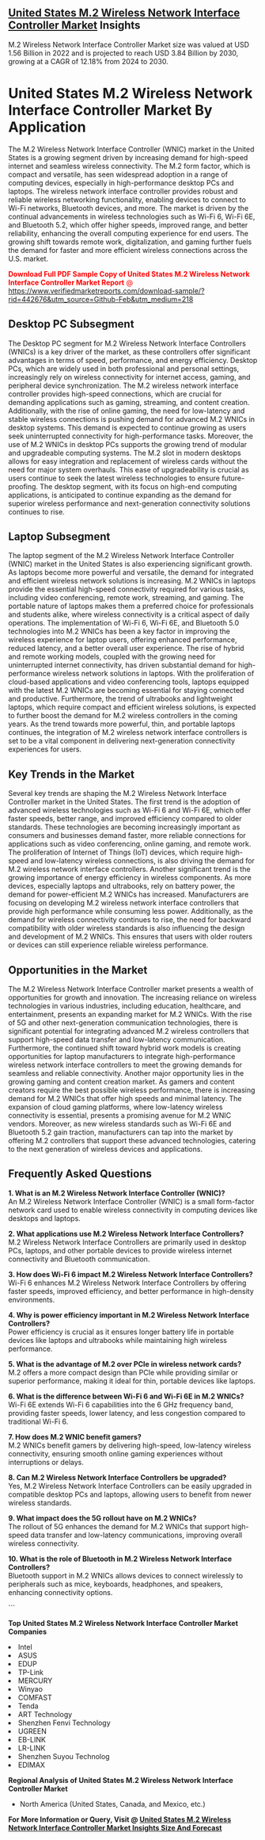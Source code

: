 <h2><a href="https://www.verifiedmarketreports.com/download-sample/?rid=442676&amp;utm_source=Github-Feb&amp;utm_medium=218" target="_blank">United States M.2 Wireless Network Interface Controller Market</a> Insights</h2><p>M.2 Wireless Network Interface Controller Market size was valued at USD 1.56 Billion in 2022 and is projected to reach USD 3.84 Billion by 2030, growing at a CAGR of 12.18% from 2024 to 2030.</p><p> <h1>United States M.2 Wireless Network Interface Controller Market By Application</h1> <p>The M.2 Wireless Network Interface Controller (WNIC) market in the United States is a growing segment driven by increasing demand for high-speed internet and seamless wireless connectivity. The M.2 form factor, which is compact and versatile, has seen widespread adoption in a range of computing devices, especially in high-performance desktop PCs and laptops. The wireless network interface controller provides robust and reliable wireless networking functionality, enabling devices to connect to Wi-Fi networks, Bluetooth devices, and more. The market is driven by the continual advancements in wireless technologies such as Wi-Fi 6, Wi-Fi 6E, and Bluetooth 5.2, which offer higher speeds, improved range, and better reliability, enhancing the overall computing experience for end users. The growing shift towards remote work, digitalization, and gaming further fuels the demand for faster and more efficient wireless connections across the U.S. market. <p><span class=""><span style="color: #ff0000;"><strong>Download Full PDF Sample Copy of United States M.2 Wireless Network Interface Controller Market Report</strong> @ </span><a href="https://www.verifiedmarketreports.com/download-sample/?rid=442676&amp;utm_source=Github-Feb&amp;utm_medium=218" target="_blank">https://www.verifiedmarketreports.com/download-sample/?rid=442676&amp;utm_source=Github-Feb&amp;utm_medium=218</a></span></p></p> <h2>Desktop PC Subsegment</h2> <p>The Desktop PC segment for M.2 Wireless Network Interface Controllers (WNICs) is a key driver of the market, as these controllers offer significant advantages in terms of speed, performance, and energy efficiency. Desktop PCs, which are widely used in both professional and personal settings, increasingly rely on wireless connectivity for internet access, gaming, and peripheral device synchronization. The M.2 wireless network interface controller provides high-speed connections, which are crucial for demanding applications such as gaming, streaming, and content creation. Additionally, with the rise of online gaming, the need for low-latency and stable wireless connections is pushing demand for advanced M.2 WNICs in desktop systems. This demand is expected to continue growing as users seek uninterrupted connectivity for high-performance tasks. Moreover, the use of M.2 WNICs in desktop PCs supports the growing trend of modular and upgradeable computing systems. The M.2 slot in modern desktops allows for easy integration and replacement of wireless cards without the need for major system overhauls. This ease of upgradeability is crucial as users continue to seek the latest wireless technologies to ensure future-proofing. The desktop segment, with its focus on high-end computing applications, is anticipated to continue expanding as the demand for superior wireless performance and next-generation connectivity solutions continues to rise. <h2>Laptop Subsegment</h2> <p>The laptop segment of the M.2 Wireless Network Interface Controller (WNIC) market in the United States is also experiencing significant growth. As laptops become more powerful and versatile, the demand for integrated and efficient wireless network solutions is increasing. M.2 WNICs in laptops provide the essential high-speed connectivity required for various tasks, including video conferencing, remote work, streaming, and gaming. The portable nature of laptops makes them a preferred choice for professionals and students alike, where wireless connectivity is a critical aspect of daily operations. The implementation of Wi-Fi 6, Wi-Fi 6E, and Bluetooth 5.0 technologies into M.2 WNICs has been a key factor in improving the wireless experience for laptop users, offering enhanced performance, reduced latency, and a better overall user experience. The rise of hybrid and remote working models, coupled with the growing need for uninterrupted internet connectivity, has driven substantial demand for high-performance wireless network solutions in laptops. With the proliferation of cloud-based applications and video conferencing tools, laptops equipped with the latest M.2 WNICs are becoming essential for staying connected and productive. Furthermore, the trend of ultrabooks and lightweight laptops, which require compact and efficient wireless solutions, is expected to further boost the demand for M.2 wireless controllers in the coming years. As the trend towards more powerful, thin, and portable laptops continues, the integration of M.2 wireless network interface controllers is set to be a vital component in delivering next-generation connectivity experiences for users. <h2>Key Trends in the Market</h2> <p>Several key trends are shaping the M.2 Wireless Network Interface Controller market in the United States. The first trend is the adoption of advanced wireless technologies such as Wi-Fi 6 and Wi-Fi 6E, which offer faster speeds, better range, and improved efficiency compared to older standards. These technologies are becoming increasingly important as consumers and businesses demand faster, more reliable connections for applications such as video conferencing, online gaming, and remote work. The proliferation of Internet of Things (IoT) devices, which require high-speed and low-latency wireless connections, is also driving the demand for M.2 wireless network interface controllers. Another significant trend is the growing importance of energy efficiency in wireless components. As more devices, especially laptops and ultrabooks, rely on battery power, the demand for power-efficient M.2 WNICs has increased. Manufacturers are focusing on developing M.2 wireless network interface controllers that provide high performance while consuming less power. Additionally, as the demand for wireless connectivity continues to rise, the need for backward compatibility with older wireless standards is also influencing the design and development of M.2 WNICs. This ensures that users with older routers or devices can still experience reliable wireless performance. <h2>Opportunities in the Market</h2> <p>The M.2 Wireless Network Interface Controller market presents a wealth of opportunities for growth and innovation. The increasing reliance on wireless technologies in various industries, including education, healthcare, and entertainment, presents an expanding market for M.2 WNICs. With the rise of 5G and other next-generation communication technologies, there is significant potential for integrating advanced M.2 wireless controllers that support high-speed data transfer and low-latency communication. Furthermore, the continued shift toward hybrid work models is creating opportunities for laptop manufacturers to integrate high-performance wireless network interface controllers to meet the growing demands for seamless and reliable connectivity. Another major opportunity lies in the growing gaming and content creation market. As gamers and content creators require the best possible wireless performance, there is increasing demand for M.2 WNICs that offer high speeds and minimal latency. The expansion of cloud gaming platforms, where low-latency wireless connectivity is essential, presents a promising avenue for M.2 WNIC vendors. Moreover, as new wireless standards such as Wi-Fi 6E and Bluetooth 5.2 gain traction, manufacturers can tap into the market by offering M.2 controllers that support these advanced technologies, catering to the next generation of wireless devices and applications. <h2>Frequently Asked Questions</h2> <p><b>1. What is an M.2 Wireless Network Interface Controller (WNIC)?</b><br> An M.2 Wireless Network Interface Controller (WNIC) is a small form-factor network card used to enable wireless connectivity in computing devices like desktops and laptops.</p> <p><b>2. What applications use M.2 Wireless Network Interface Controllers?</b><br> M.2 Wireless Network Interface Controllers are primarily used in desktop PCs, laptops, and other portable devices to provide wireless internet connectivity and Bluetooth communication.</p> <p><b>3. How does Wi-Fi 6 impact M.2 Wireless Network Interface Controllers?</b><br> Wi-Fi 6 enhances M.2 Wireless Network Interface Controllers by offering faster speeds, improved efficiency, and better performance in high-density environments.</p> <p><b>4. Why is power efficiency important in M.2 Wireless Network Interface Controllers?</b><br> Power efficiency is crucial as it ensures longer battery life in portable devices like laptops and ultrabooks while maintaining high wireless performance.</p> <p><b>5. What is the advantage of M.2 over PCIe in wireless network cards?</b><br> M.2 offers a more compact design than PCIe while providing similar or superior performance, making it ideal for thin, portable devices like laptops.</p> <p><b>6. What is the difference between Wi-Fi 6 and Wi-Fi 6E in M.2 WNICs?</b><br> Wi-Fi 6E extends Wi-Fi 6 capabilities into the 6 GHz frequency band, providing faster speeds, lower latency, and less congestion compared to traditional Wi-Fi 6.</p> <p><b>7. How does M.2 WNIC benefit gamers?</b><br> M.2 WNICs benefit gamers by delivering high-speed, low-latency wireless connectivity, ensuring smooth online gaming experiences without interruptions or delays.</p> <p><b>8. Can M.2 Wireless Network Interface Controllers be upgraded?</b><br> Yes, M.2 Wireless Network Interface Controllers can be easily upgraded in compatible desktop PCs and laptops, allowing users to benefit from newer wireless standards.</p> <p><b>9. What impact does the 5G rollout have on M.2 WNICs?</b><br> The rollout of 5G enhances the demand for M.2 WNICs that support high-speed data transfer and low-latency communications, improving overall wireless connectivity.</p> <p><b>10. What is the role of Bluetooth in M.2 Wireless Network Interface Controllers?</b><br> Bluetooth support in M.2 WNICs allows devices to connect wirelessly to peripherals such as mice, keyboards, headphones, and speakers, enhancing connectivity options.</p> ```</p><p><strong>Top United States M.2 Wireless Network Interface Controller Market Companies</strong></p><div data-test-id=""><p><li>Intel</li><li> ASUS</li><li> EDUP</li><li> TP-Link</li><li> MERCURY</li><li> Winyao</li><li> COMFAST</li><li> Tenda</li><li> ART Technology</li><li> Shenzhen Fenvi Technology</li><li> UGREEN</li><li> EB-LINK</li><li> LR-LINK</li><li> Shenzhen Suyou Technolog</li><li> EDIMAX</li></p><div><strong>Regional Analysis of&nbsp;United States M.2 Wireless Network Interface Controller Market</strong></div><ul><li dir="ltr"><p dir="ltr">North America&nbsp;(United States, Canada, and Mexico, etc.)</p></li></ul><p><strong>For More Information or Query, Visit @&nbsp;</strong><strong><a href="https://www.verifiedmarketreports.com/product/m-2-wireless-network-interface-controller-market/?utm_source=Github-Feb&amp;utm_medium=218" target="_blank">United States M.2 Wireless Network Interface Controller Market Insights Size And Forecast</a></strong></p></div>
